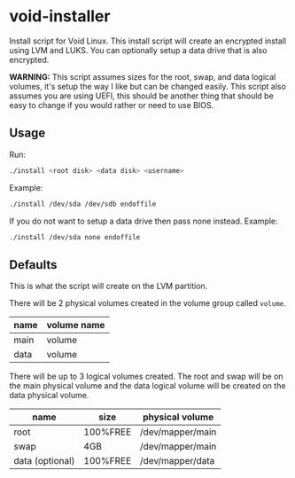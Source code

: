 # void-installer

Install script for Void Linux. This install script will create an encrypted install using LVM and LUKS. You can optionally setup a data drive that is also encrypted.

**WARNING:** This script assumes sizes for the root, swap, and data logical volumes, it's setup the way I like but can be changed easily. This script also assumes you are using UEFI, this should be another thing that should be easy to change if you would rather or need to use BIOS.

## Usage

Run:
```bash
./install <root disk> <data disk> <username>
```

Example:
```bash
./install /dev/sda /dev/sdb endoffile
```

If you do not want to setup a data drive then pass none instead. Example:
```bash
./install /dev/sda none endoffile
```

## Defaults

This is what the script will create on the LVM partition.

There will be 2 physical volumes created in the volume group called `volume`.

| name | volume name |
|------|-------------|
| main | volume      |
| data | volume      |

There will be up to 3 logical volumes created. The root and swap will be on the main physical volume and the data logical volume will be created on the data physical volume.

| name            | size     | physical volume  |
|-----------------|----------|------------------|
| root            | 100%FREE | /dev/mapper/main |
| swap            | 4GB      | /dev/mapper/main |
| data (optional) | 100%FREE | /dev/mapper/data |
